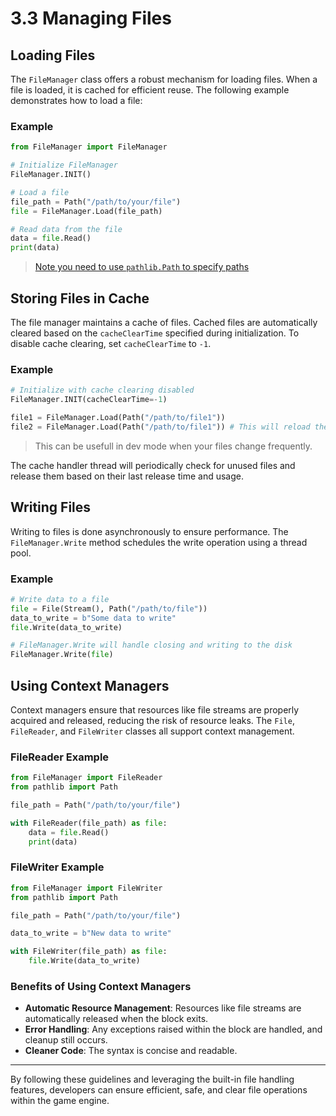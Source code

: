 # 3.3 Managing Files

## Loading Files

The `FileManager` class offers a robust mechanism for loading files. When a file is loaded, it is cached for efficient reuse. The following example demonstrates how to load a file:

### Example
```python
from FileManager import FileManager

# Initialize FileManager
FileManager.INIT()

# Load a file
file_path = Path("/path/to/your/file")
file = FileManager.Load(file_path)

# Read data from the file
data = file.Read()
print(data)
```

> [Note you need to use `pathlib.Path` to specify paths](../appendix/paths.md)

## Storing Files in Cache

The file manager maintains a cache of files. Cached files are automatically cleared based on the `cacheClearTime` specified during initialization. To disable cache clearing, set `cacheClearTime` to `-1`.

### Example
```python
# Initialize with cache clearing disabled
FileManager.INIT(cacheClearTime=-1)

file1 = FileManager.Load(Path("/path/to/file1"))
file2 = FileManager.Load(Path("/path/to/file1")) # This will reload the file
```

> This can be usefull in dev mode when your files change frequently.

The cache handler thread will periodically check for unused files and release them based on their last release time and usage.

## Writing Files

Writing to files is done asynchronously to ensure performance. The `FileManager.Write` method schedules the write operation using a thread pool.

### Example
```python
# Write data to a file
file = File(Stream(), Path("/path/to/file"))
data_to_write = b"Some data to write"
file.Write(data_to_write)

# FileManager.Write will handle closing and writing to the disk
FileManager.Write(file)
```

## Using Context Managers

Context managers ensure that resources like file streams are properly acquired and released, reducing the risk of resource leaks. The `File`, `FileReader`, and `FileWriter` classes all support context management.

### FileReader Example
```python
from FileManager import FileReader
from pathlib import Path

file_path = Path("/path/to/your/file")

with FileReader(file_path) as file:
    data = file.Read()
    print(data)
```

### FileWriter Example
```python
from FileManager import FileWriter
from pathlib import Path

file_path = Path("/path/to/your/file")

data_to_write = b"New data to write"

with FileWriter(file_path) as file:
    file.Write(data_to_write)
```

### Benefits of Using Context Managers
- **Automatic Resource Management**: Resources like file streams are automatically released when the block exits.
- **Error Handling**: Any exceptions raised within the block are handled, and cleanup still occurs.
- **Cleaner Code**: The syntax is concise and readable.

---

By following these guidelines and leveraging the built-in file handling features, developers can ensure efficient, safe, and clear file operations within the game engine.
